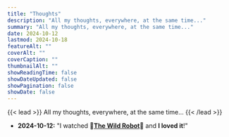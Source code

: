 ```yaml
---
title: "Thoughts"
description: "All my thoughts, everywhere, at the same time..."
summary: "All my thoughts, everywhere, at the same time..."
date: 2024-10-12
lastmod: 2024-10-18
featureAlt: ""
coverAlt: ""
coverCaption: ""
thumbnailAlt: ""
showReadingTime: false
showDateUpdated: false
showPagination: false
showDate: false
---
```

{{< lead >}}
All my thoughts, everywhere, at the same time...
{{< /lead >}}

- **2024-10-12:** "I watched 🤖[**The Wild Robot**](https://www.imdb.com/title/tt29623480/)🦆 and **I loved it**!"
